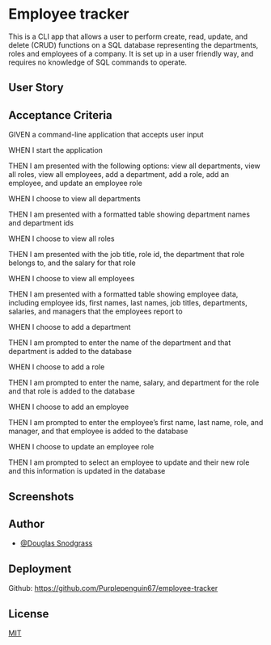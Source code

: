 
# Employee tracker

This is a CLI app that allows a user to perform create, read, update, and delete (CRUD) functions on a SQL database representing the departments, roles and employees of a company. It is set up in a user friendly way, and requires no knowledge of SQL commands to operate.

## User Story



## Acceptance Criteria

GIVEN a command-line application that accepts user input

WHEN I start the application

THEN I am presented with the following options: view all departments, view all roles, view all employees, add a department, add a role, add an employee, and update an employee role

WHEN I choose to view all departments

THEN I am presented with a formatted table showing department names and department ids

WHEN I choose to view all roles

THEN I am presented with the job title, role id, the department that role belongs to, and the salary for that role

WHEN I choose to view all employees

THEN I am presented with a formatted table showing employee data, including employee ids, first names, last names, job titles, departments, salaries, and managers that the employees report to

WHEN I choose to add a department

THEN I am prompted to enter the name of the department and that department is added to the database

WHEN I choose to add a role

THEN I am prompted to enter the name, salary, and department for the role and that role is added to the database

WHEN I choose to add an employee

THEN I am prompted to enter the employee’s first name, last name, role, and manager, and that employee is added to the database

WHEN I choose to update an employee role

THEN I am prompted to select an employee to update and their new role and this information is updated in the database



## Screenshots




## Author

- [@Douglas Snodgrass](https://www.github.com/purplepenguin67)


## Deployment




Github: https://github.com/Purplepenguin67/employee-tracker



## License

[MIT](https://choosealicense.com/licenses/mit/)

